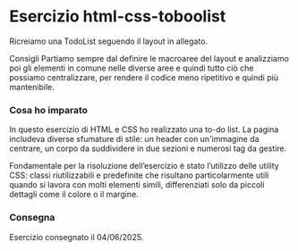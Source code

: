 Esercizio html-css-toboolist
===

Ricreiamo una TodoList seguendo il layout in allegato. 

Consigli
Partiamo sempre dal definire le macroaree del layout e analizziamo poi gli elementi in comune nelle diverse aree e quindi tutto ciò che possiamo centralizzare, per rendere il codice meno ripetitivo e quindi più mantenibile.

### Cosa ho imparato
In questo esercizio di HTML e CSS ho realizzato una to-do list. La pagina includeva diverse sfumature di stile: un header con un'immagine da centrare, un corpo da suddividere in due sezioni e numerosi tag da gestire.

Fondamentale per la risoluzione dell’esercizio è stato l’utilizzo delle utility CSS: classi riutilizzabili e predefinite che risultano particolarmente utili quando si lavora con molti elementi simili, differenziati solo da piccoli dettagli come il colore o il margine.

### Consegna
Esercizio consegnato il 04/06/2025.